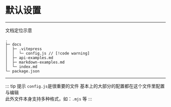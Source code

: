 # 默认设置
---



<Badge type='info'>文档定位示意</Badge>

```
.
├─ docs
│  ├─ .vitepress
│  │  └─ config.js // [!code warning]
│  ├─ api-examples.md
│  ├─ markdown-examples.md
│  └─ index.md
└─ package.json

```
---
::: tip 提示
`config.js`是很重要的文件
基本上的大部分的配置都在这个文件里配置与编辑  
此外文件本身支持多种格式，如：`.mjs` 等
:::
